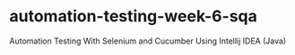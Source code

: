 # automation-testing-week-6-sqa
Automation Testing With Selenium and Cucumber
Using Intellij IDEA (Java)
